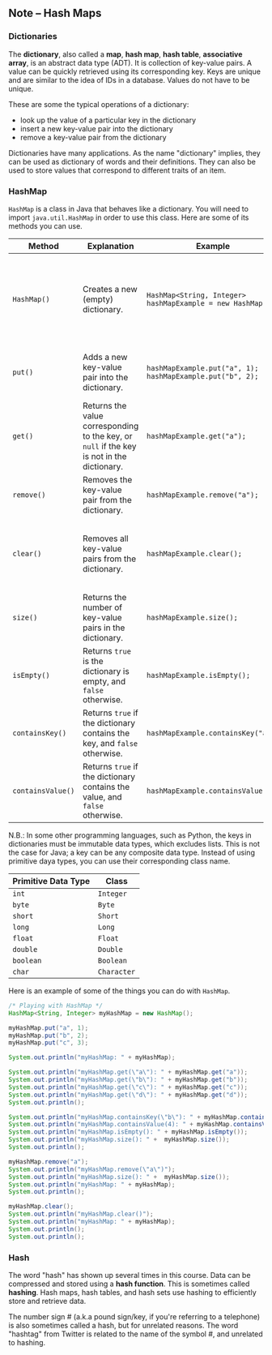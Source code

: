 ## Note – Hash Maps

### Dictionaries

The **dictionary**, also called a **map**, **hash map**, **hash table**, **associative array**, is an abstract data type (ADT). It is collection of key-value pairs. A value can be quickly retrieved using its corresponding key. Keys are unique and are similar to the idea of IDs in a database. Values do not have to be unique.

These are some the typical operations of a dictionary:

* look up the value of a particular key in the dictionary
* insert a new key-value pair into the dictionary
* remove a key-value pair from the dictionary

Dictionaries have many applications. As the name "dictionary" implies, they can be used as dictionary of words and their definitions. They can also be used to store values that correspond to different traits of an item. 

### HashMap

`HashMap` is a class in Java that behaves like a dictionary. You will need to import `java.util.HashMap` in order to use this class. Here are some of its methods you can use. 

| Method            | Explanation                                                  | Example                                                      | Explanation                                                  |
| ----------------- | ------------------------------------------------------------ | ------------------------------------------------------------ | ------------------------------------------------------------ |
| `HashMap()`       | Creates a new (empty) dictionary.                            | `HashMap<String, Integer> hashMapExample = new HashMap();`   | Creates a new dictionary called `hashMapExample` in which the keys are strings and the values are integers. |
| `put()`           | Adds a new key-value pair into the dictionary.               | `hashMapExample.put("a", 1);`</br>`hashMapExample.put("b", 2);` | Adds the key-value pairs `"a"=1` and `"b"=2` to `hashMapExample`. |
| `get()`           | Returns the value corresponding to the key, or `null` if the key is not in the dictionary. | `hashMapExample.get("a");`                                   | Returns `1`, which is the value that corresponds to the key `"a"`. |
| `remove()`        | Removes the key-value pair from the dictionary.              | `hashMapExample.remove("a");`                                | Removes the key-value pair `"a"=1` from `hashMapExample`.    |
| `clear()`         | Removes all key-value pairs from the dictionary.             | `hashMapExample.clear();`                                    | Removes all the key-value pairs from `hashMapExample`. Now, it is an empty dictionary. |
| `size()`          | Returns the number of key-value pairs in the dictionary.     | `hashMapExample.size();`                                     | Returns `0`, since `hashMapExample` is empty.                |
| `isEmpty()`       | Returns `true` is the dictionary is empty, and `false` otherwise. | `hashMapExample.isEmpty();`                                  | Returns `true`, since `hashMapExample` is empty.             |
| `containsKey()`   | Returns `true` if the dictionary contains the key, and `false` otherwise. | `hashMapExample.containsKey("a");`                           | Returns `false`, since `hashMapExample` doesn't have `"a"` as a key. |
| `containsValue()` | Returns `true` if the dictionary contains the value, and `false` otherwise. | `hashMapExample.containsValue(3)`                            | Returns `false`, since `hashMapExample`  doesn't have `3` as a value. |

N.B.: In some other programming languages, such as Python, the keys in dictionaries must be immutable data types, which excludes lists. This is not the case for Java; a key can be any composite data type. Instead of using primitive daya types, you can use their corresponding class name.

| Primitive Data Type | Class       |
| ------------------- | ----------- |
| `int`               | `Integer`   |
| `byte`              | `Byte`      |
| `short`             | `Short`     |
| `long`              | `Long`      |
| `float`             | `Float`     |
| `double`            | `Double`    |
| `boolean`           | `Boolean`   |
| `char`              | `Character` |

Here is an example of some of the things you can do with `HashMap`.

```java
/* Playing with HashMap */
HashMap<String, Integer> myHashMap = new HashMap();

myHashMap.put("a", 1);
myHashMap.put("b", 2);
myHashMap.put("c", 3);

System.out.println("myHashMap: " + myHashMap);

System.out.println("myHashMap.get(\"a\"): " + myHashMap.get("a"));
System.out.println("myHashMap.get(\"b\"): " + myHashMap.get("b"));
System.out.println("myHashMap.get(\"c\"): " + myHashMap.get("c"));
System.out.println("myHashMap.get(\"d\"): " + myHashMap.get("d"));
System.out.println();

System.out.println("myHashMap.containsKey(\"b\"): " + myHashMap.containsKey("b"));
System.out.println("myHashMap.containsValue(4): " + myHashMap.containsValue(4));
System.out.println("myHashMap.isEmpty(): " + myHashMap.isEmpty());
System.out.println("myHashMap.size(): " +  myHashMap.size());
System.out.println();

myHashMap.remove("a");
System.out.println("myHashMap.remove(\"a\")");
System.out.println("myHashMap.size(): " +  myHashMap.size());
System.out.println("myHashMap: " + myHashMap);
System.out.println();

myHashMap.clear();
System.out.println("myHashMap.clear()");
System.out.println("myHashMap: " + myHashMap);
System.out.println();
System.out.println();
```

### Hash

The word "hash" has shown up several times in this course. Data can be compressed and stored using a **hash function**. This is sometimes called **hashing**. Hash maps, hash tables, and hash sets use hashing to efficiently store and retrieve data. 

The number sign # (a.k.a pound sign/key, if you're referring to a telephone) is also sometimes called a hash, but for unrelated reasons. The word "hashtag" from Twitter is related to the name of the symbol #, and unrelated to hashing. 
